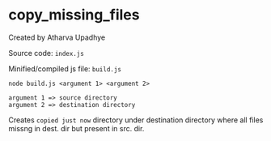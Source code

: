 # copy_missing_files
Created by Atharva Upadhye

Source code: `index.js`

Minified/compiled js file: `build.js`
```
node build.js <argument 1> <argument 2>
```

```
argument 1 => source directory
argument 2 => destination directory
```

Creates `copied just now` directory under destination directory where all files missng in dest. dir but present in src. dir.
